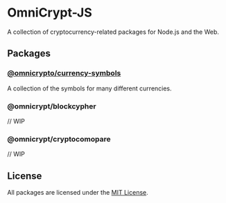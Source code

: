 # OmniCrypt-JS

A collection of cryptocurrency-related packages for Node.js and the Web.

## Packages

### [@omnicrypto/currency-symbols](./packages/currency-symbols)

A collection of the symbols for many different currencies.

### @omnicrypt/blockcypher

// WIP

### @omnicrypt/cryptocomopare

// WIP

## License

All packages are licensed under the [MIT License](https://opensource.org/licenses/MIT).
